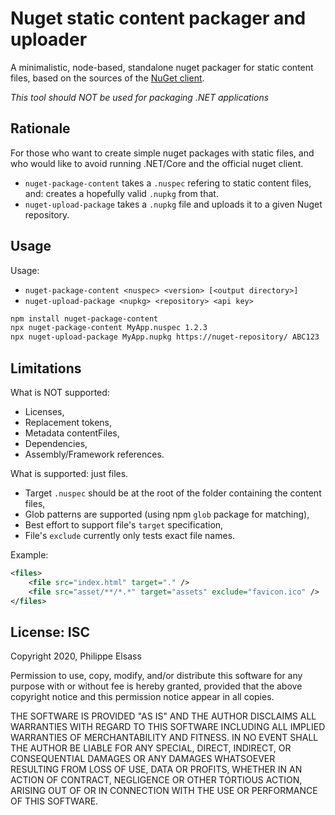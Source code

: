 # Nuget static content packager and uploader

A minimalistic, node-based, standalone nuget packager for static content files,
based on the sources of the [NuGet client](https://github.com/NuGet/NuGet.Client).

*This tool should NOT be used for packaging .NET applications*

## Rationale

For those who want to create simple nuget packages with static files,
and who would like to avoid running .NET/Core and the official nuget client.

- `nuget-package-content` takes a `.nuspec` refering to static content files, and: creates a
hopefully valid `.nupkg` from that.
- `nuget-upload-package` takes a `.nupkg` file and uploads it to a given Nuget repository.

## Usage

Usage:

- `nuget-package-content <nuspec> <version> [<output directory>]`
- `nuget-upload-package <nupkg> <repository> <api key>`

```bash
npm install nuget-package-content
npx nuget-package-content MyApp.nuspec 1.2.3
npx nuget-upload-package MyApp.nupkg https://nuget-repository/ ABC123
```

## Limitations

What is NOT supported:

- Licenses,
- Replacement tokens,
- Metadata contentFiles,
- Dependencies,
- Assembly/Framework references.

What is supported: just files.

- Target `.nuspec` should be at the root of the folder containing the content files,
- Glob patterns are supported (using npm `glob` package for matching),
- Best effort to support file's `target` specification,
- File's `exclude` currently only tests exact file names.

Example:

```xml
<files>
    <file src="index.html" target="." />
    <file src="asset/**/*.*" target="assets" exclude="favicon.ico" />
</files>
```

## License: ISC

Copyright 2020, Philippe Elsass

Permission to use, copy, modify, and/or distribute this software for any purpose with or without fee is hereby granted, provided that the above copyright notice and this permission notice appear in all copies.

THE SOFTWARE IS PROVIDED "AS IS" AND THE AUTHOR DISCLAIMS ALL WARRANTIES WITH REGARD TO THIS SOFTWARE INCLUDING ALL IMPLIED WARRANTIES OF MERCHANTABILITY AND FITNESS. IN NO EVENT SHALL THE AUTHOR BE LIABLE FOR ANY SPECIAL, DIRECT, INDIRECT, OR CONSEQUENTIAL DAMAGES OR ANY DAMAGES WHATSOEVER RESULTING FROM LOSS OF USE, DATA OR PROFITS, WHETHER IN AN ACTION OF CONTRACT, NEGLIGENCE OR OTHER TORTIOUS ACTION, ARISING OUT OF OR IN CONNECTION WITH THE USE OR PERFORMANCE OF THIS SOFTWARE.
